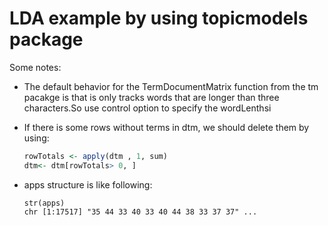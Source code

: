






# LDA example by using topicmodels package

Some notes:

* The default behavior for the TermDocumentMatrix function from the tm pacakge is that is only tracks words that are longer than three characters.So use control option to specify the wordLenthsi
* If there is some rows without terms in dtm, we should delete them by using:      
  ```r
  rowTotals <- apply(dtm , 1, sum)
  dtm<- dtm[rowTotals> 0, ]
  ```
* apps structure is like following:

   ```
   str(apps)
   chr [1:17517] "35 44 33 40 33 40 44 38 33 37 37" ... 
   ```
